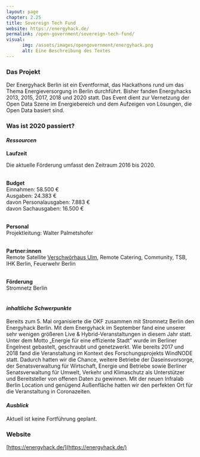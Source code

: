 ```yaml
---
layout: page
chapter: 2.25
title: Sovereign Tech Fund
website: https://energyhack.de/
permalink: /open-government/sovereign-tech-fund/
visual:
      img: /assets/images/opengovernment/energyhack.png
      alt: Eine Beschreibung des Textes
---
```


### Das Projekt

Der Energyhack Berlin ist ein Eventformat, das Hackathons rund um das Thema Energieversorgung in Berlin durchführt. Bisher fanden Energyhacks 2013, 2015, 2017, 2018 und 2020 statt. Das Event dient zur Vernetzung der Open Data Szene im Energiebereich und dem Aufzeigen von Lösungen, die Open Data basiert sind.

### Was ist 2020 passiert?

#### *Ressourcen*

  **Laufzeit** <br>
  
  Die aktuelle Förderung umfasst den Zeitraum 2016 bis 2020.<br><br>

  **Budget** <br>
  Einnahmen: 58.500 €<br>
  Ausgaben: 24.383 €<br>
  davon Personalausgaben: 7.883 €<br>
  davon Sachausgaben: 16.500 €
  <br><br>

  **Personal** <br>
  Projektleitung: Walter Palmetshofer<br><br>

  **Partner:innen** <br>
  Remote Satellite [Verschwörhaus Ulm](https://verschwoerhaus.de/), Remote Catering, Community, TSB, IHK Berlin, Feuerwehr Berlin<br><br>
  
  **Förderung** <br>
  Stromnetz Berlin<br><br>
  
#### *inhaltliche Schwerpunkte*
Bereits zum 5. Mal organisierte die OKF zusammen mit Stromnetz Berlin den Energyhack Berlin. Mit dem Energyhack im September fand eine unserer sehr wenigen größeren Live & Hybrid-Veranstaltungen in diesem Jahr statt. Unter dem Motto „Energie für eine effiziente Stadt” wurde im Berliner Engelnest gebastelt, geschraubt und genetzwerkt. Wie bereits 2017 und 2018 fand die Veranstaltung im Kontext des Forschungsprojekts WindNODE statt. Dadurch hatten wir die Chance, weitere Betriebe der Daseinsvorsorge, der Senatsverwaltung für Wirtschaft, Energie und Betriebe sowie Berliner Senatsverwaltung für Umwelt, Verkehr und Klimaschutz als Unterstützer und Bereitsteller von offenen Daten zu gewinnen. Mit der neuen Infralab Berlin Location und genügend Außenfläche hatten wir den perfekten Ort für die Veranstaltung in Coronazeiten. 

#### *Ausblick*
Aktuell ist keine Fortführung geplant.

### Website

[https://energyhack.de/](https://energyhack.de/)
